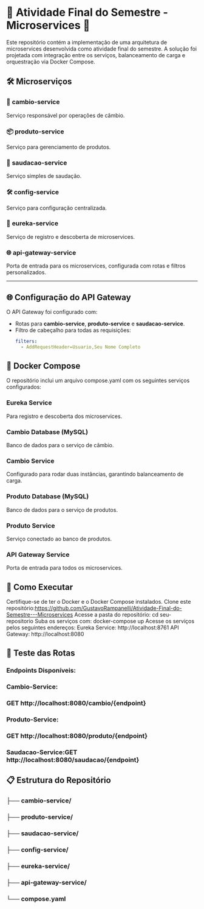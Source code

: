 # 🌟 Atividade Final do Semestre - Microservices 🌟

Este repositório contém a implementação de uma arquitetura de microservices desenvolvida como atividade final do semestre. A solução foi projetada com integração entre os serviços, balanceamento de carga e orquestração via Docker Compose.

## 🛠 Microserviços

### 🔄 **cambio-service**  
Serviço responsável por operações de câmbio.

### 📦 **produto-service**  
Serviço para gerenciamento de produtos.

### 💬 **saudacao-service**  
Serviço simples de saudação.

### 🛠 **config-service**  
Serviço para configuração centralizada.

### 📡 **eureka-service**  
Serviço de registro e descoberta de microservices.

### 🌐 **api-gateway-service**  
Porta de entrada para os microservices, configurada com rotas e filtros personalizados.

---

## 🌐 **Configuração do API Gateway**

O API Gateway foi configurado com:
- Rotas para **cambio-service**, **produto-service** e **saudacao-service**.
- Filtro de cabeçalho para todas as requisições:
  ```yaml
  filters:
    - AddRequestHeader=Usuario,Seu Nome Completo


## 🐳 **Docker Compose**
O repositório inclui um arquivo compose.yaml com os seguintes serviços configurados:

### Eureka Service
Para registro e descoberta dos microservices.

### Cambio Database (MySQL)
Banco de dados para o serviço de câmbio.

### Cambio Service
Configurado para rodar duas instâncias, garantindo balanceamento de carga.

### Produto Database (MySQL)
Banco de dados para o serviço de produtos.

### Produto Service
Serviço conectado ao banco de produtos.

### API Gateway Service
Porta de entrada para todos os microservices.

## 🚀 Como Executar
Certifique-se de ter o Docker e o Docker Compose instalados.
Clone este repositório:https://github.com/GustavoRampanelli/Atividade-Final-do-Semestre---Microservices
Acesse a pasta do repositório:
cd seu-repositorio
Suba os serviços com:
docker-compose up
Acesse os serviços pelos seguintes endereços:
Eureka Service: http://localhost:8761
API Gateway: http://localhost:8080


## 🧪 **Teste das Rotas**
### Endpoints Disponíveis:
### Cambio-Service:
### GET http://localhost:8080/cambio/{endpoint}
### Produto-Service:
### GET http://localhost:8080/produto/{endpoint}
### Saudacao-Service:GET http://localhost:8080/saudacao/{endpoint}

## 📋 **Estrutura do Repositório**
### ├── cambio-service/
### ├── produto-service/
### ├── saudacao-service/
### ├── config-service/
### ├── eureka-service/
### ├── api-gateway-service/
### └── compose.yaml

